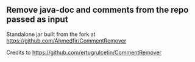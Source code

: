 ## Remove java-doc and comments from the repo passed as input
Standalone jar built from the fork at https://github.com/Ahmedfir/CommentRemover

Credits to https://github.com/ertugrulcetin/CommentRemover 